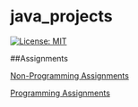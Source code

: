 # java_projects

[![License: MIT](https://img.shields.io/badge/License-MIT-yellow.svg)](https://opensource.org/licenses/MIT)

##Assignments

[Non-Programming Assignments](https://github.com/HaseebKhanYT/java_projects/tree/main/assignments)

[Programming Assignments](https://github.com/HaseebKhanYT/java_projects/tree/main/java_projects/myproject/src/main/java/edu/neu/mgen)
